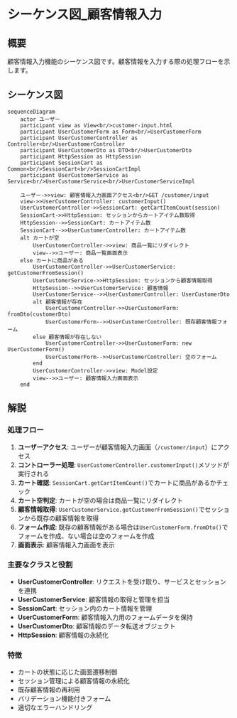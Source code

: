 # シーケンス図_顧客情報入力

## 概要
顧客情報入力機能のシーケンス図です。顧客情報を入力する際の処理フローを示します。

## シーケンス図

```mermaid
sequenceDiagram
    actor ユーザー
    participant view as View<br/>customer-input.html
    participant UserCustomerForm as Form<br/>UserCustomerForm
    participant UserCustomerController as Controller<br/>UserCustomerController
    participant UserCustomerDto as DTO<br/>UserCustomerDto
    participant HttpSession as HttpSession
    participant SessionCart as Common<br/>SessionCart<br/>SessionCartImpl
    participant UserCustomerService as Service<br/>UserCustomerService<br/>UserCustomerServiceImpl

    ユーザー->>view: 顧客情報入力画面アクセス<br/>GET /customer/input
    view->>UserCustomerController: customerInput()
    UserCustomerController->>SessionCart: getCartItemCount(session)
    SessionCart->>HttpSession: セッションからカートアイテム数取得
    HttpSession-->>SessionCart: カートアイテム数
    SessionCart-->>UserCustomerController: カートアイテム数
    alt カートが空
        UserCustomerController->>view: 商品一覧にリダイレクト
        view-->>ユーザー: 商品一覧画面表示
    else カートに商品がある
        UserCustomerController->>UserCustomerService: getCustomerFromSession()
        UserCustomerService->>HttpSession: セッションから顧客情報取得
        HttpSession-->>UserCustomerService: 顧客情報
        UserCustomerService-->>UserCustomerController: UserCustomerDto
        alt 顧客情報が存在
            UserCustomerController->>UserCustomerForm: fromDto(customerDto)
            UserCustomerForm-->>UserCustomerController: 既存顧客情報フォーム
        else 顧客情報が存在しない
            UserCustomerController->>UserCustomerForm: new UserCustomerForm()
            UserCustomerForm-->>UserCustomerController: 空のフォーム
        end
        UserCustomerController->>view: Model設定
        view-->>ユーザー: 顧客情報入力画面表示
    end
```

## 解説

### 処理フロー
1. **ユーザーアクセス**: ユーザーが顧客情報入力画面（`/customer/input`）にアクセス
2. **コントローラー処理**: `UserCustomerController.customerInput()`メソッドが実行される
3. **カート確認**: `SessionCart.getCartItemCount()`でカートに商品があるかチェック
4. **カート空判定**: カートが空の場合は商品一覧にリダイレクト
5. **顧客情報取得**: `UserCustomerService.getCustomerFromSession()`でセッションから既存の顧客情報を取得
6. **フォーム作成**: 既存の顧客情報がある場合は`UserCustomerForm.fromDto()`でフォームを作成、ない場合は空のフォームを作成
7. **画面表示**: 顧客情報入力画面を表示

### 主要なクラスと役割
- **UserCustomerController**: リクエストを受け取り、サービスとセッションを連携
- **UserCustomerService**: 顧客情報の取得と管理を担当
- **SessionCart**: セッション内のカート情報を管理
- **UserCustomerForm**: 顧客情報入力用のフォームデータを保持
- **UserCustomerDto**: 顧客情報のデータ転送オブジェクト
- **HttpSession**: 顧客情報の永続化

### 特徴
- カートの状態に応じた画面遷移制御
- セッション管理による顧客情報の永続化
- 既存顧客情報の再利用
- バリデーション機能付きフォーム
- 適切なエラーハンドリング 